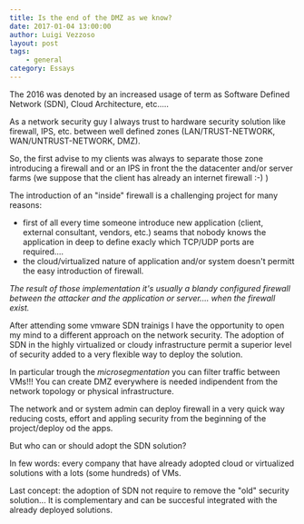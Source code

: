 ```yaml
---
title: Is the end of the DMZ as we know?
date: 2017-01-04 13:00:00
author: Luigi Vezzoso
layout: post
tags: 
    - general
category: Essays
---
```

The 2016 was denoted by an increased usage of term as Software Defined Network (SDN), Cloud Architecture, etc.....

As a network security guy I always trust to hardware security solution like firewall, IPS, etc. between well defined zones (LAN/TRUST-NETWORK, WAN/UNTRUST-NETWORK, DMZ).

So, the first advise to my clients was always to separate those zone introducing  a firewall and or an IPS in front the the datacenter and/or server farms (we suppose that the client has already an internet firewall :-) )

The introduction of an "inside" firewall is a challenging project for many reasons:

- first of all every time someone introduce  new application (client, external consultant, vendors, etc.) seams that nobody knows the application in deep to define exacly which TCP/UDP ports are required....
- the cloud/virtualized nature of application and/or system doesn't permitt the easy introduction of firewall.


*The result of those implementation it's usually a blandy configured firewall between the attacker and the application or server.... when the firewall exist.*

After attending some vmware SDN trainigs I have the opportunity to open my mind to a different approach on the network security. The adoption of  SDN in the highly virtualized or cloudy infrastructure permit a superior level of security added to a very flexible way to deploy the solution.

In particular trough the *microsegmentation* you can filter traffic between VMs!!! You can create DMZ everywhere is needed indipendent from the network topology or physical infrastructure.

The network and or system admin can deploy firewall in a very quick way reducing costs, effort and appling security from the beginning of the project/deploy od the apps.

But who can or should adopt the SDN solution?

In few words: every company that have already adopted cloud or virtualized solutions with a lots (some hundreds) of VMs.

Last concept: the adoption of SDN not require to remove the "old" security solution... It is complementary and can be succesful integrated with the already deployed solutions. 
